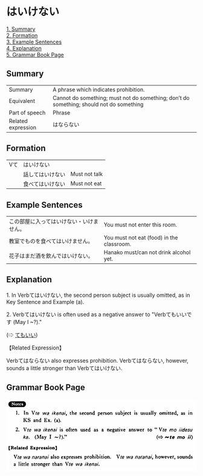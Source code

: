# はいけない

[1. Summary](#summary)<br>
[2. Formation](#formation)<br>
[3. Example Sentences](#example-sentences)<br>
[4. Explanation](#explanation)<br>
[5. Grammar Book Page](#grammar-book-page)<br>


## Summary

<table><tr>   <td>Summary</td>   <td>A phrase which indicates prohibition.</td></tr><tr>   <td>Equivalent</td>   <td>Cannot do something; must not do something; don’t do something; should not do something</td></tr><tr>   <td>Part of speech</td>   <td>Phrase</td></tr><tr>   <td>Related expression</td>   <td>はならない</td></tr></table>

## Formation

<table class="table"> <tbody><tr class="tr head"> <td class="td"><span class="bold"><span>Vて</span></span></td> <td class="td"><span class="concept">はいけない</span> </td> <td class="td"><span>&nbsp;</span></td> </tr> <tr class="tr"> <td class="td"><span>&nbsp;</span></td> <td class="td"><span>話して<span class="concept">はいけない</span></span> </td> <td class="td"><span>Must    not talk</span></td> </tr> <tr class="tr"> <td class="td"><span>&nbsp;</span></td> <td class="td"><span>食べて<span class="concept">はいけない</span></span> </td> <td class="td"><span>Must    not eat</span></td> </tr></tbody></table>

## Example Sentences

<table><tr>   <td>この部屋に入ってはいけない・いけません。</td>   <td>You must not enter this room.</td></tr><tr>   <td>教室でものを食べてはいけません。</td>   <td>You must not eat (food) in the classroom.</td></tr><tr>   <td>花子はまだ酒を飲んではいけない。</td>   <td>Hanako must/can not drink alcohol yet.</td></tr></table>

## Explanation

<p>1. In Verbて<span class="cloze">はいけない</span>, the second person subject is usually omitted, as in Key Sentence and Example (a).</p>  <p>2. Verbて<span class="cloze">はいけない</span> is often used as a negative answer to "Verbてもいいです (May I ~?)."</p>   <p>(⇨ <a href="#㊦ てもいい">てもいい</a>)</p>  <p>【Related Expression】</p>  <p>Verbてはならない also expresses prohibition. Verbてはならない, however, sounds a little stronger than Verbて<span class="cloze">はいけない</span>.</p>

## Grammar Book Page

![](../img/Basicはいけない.png)

